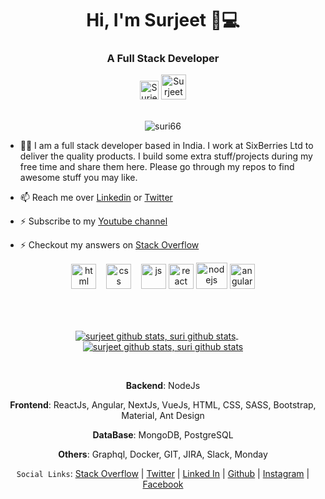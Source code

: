 <h1 align="center">Hi, I'm Surjeet 👋💻</h1>
<h3 align="center">A Full Stack Developer</h3>

<div align=center>
  <a href="https://www.linkedin.com/in/surjeet-bhadauriya-b26a1183/?originalSubdomain=in"><img src="https://cdn.worldvectorlogo.com/logos/linkedin-icon-2.svg" title="Linkedin" alt="Surjeet Bhadauriya Linkedin Account" width="30"/></a>
  <a href="https://twitter.com/i_am_surii"><img src="https://cdn.worldvectorlogo.com/logos/twitter-6.svg" title="Twitter" alt="Surjeet Bhadauriya Twitter Account" width="40"/></a>
  <br><br>
 <p><img src="https://komarev.com/ghpvc/?username=suri66" alt="suri66" /></p>
</div>


- 👨‍💻 I am a full stack developer based in India. I work at SixBerries Ltd to deliver the quality products. I build some extra stuff/projects during my free time and share them here. Please go through my repos to find awesome stuff you may like.

- 📫 Reach me over [Linkedin](https://www.linkedin.com/in/surjeet-bhadauriya-b26a1183/?originalSubdomain=in) or [Twitter](https://twitter.com/i_am_surii)

- ⚡ Subscribe to my [Youtube channel](https://www.youtube.com/channel/UCuZjuJzMLeJi3SW4qd8-Vlg)

- ⚡ Checkout my answers on [Stack Overflow](https://stackoverflow.com/users/5939058/surjeet-bhadauriya)
 

<p align="center">
  <img src="https://upload.wikimedia.org/wikipedia/commons/thumb/6/61/HTML5_logo_and_wordmark.svg/2048px-HTML5_logo_and_wordmark.svg.png" alt="html" width="auto" height="40">&nbsp;&nbsp;&nbsp;
  <img src='https://upload.wikimedia.org/wikipedia/commons/thumb/d/d5/CSS3_logo_and_wordmark.svg/1200px-CSS3_logo_and_wordmark.svg.png' alt="css" width="auto" height="40">&nbsp;&nbsp;&nbsp;
  <img src='https://upload.wikimedia.org/wikipedia/commons/6/6a/JavaScript-logo.png' height='40' width='auto' alt="js">
  <img src="https://upload.wikimedia.org/wikipedia/commons/thumb/a/a7/React-icon.svg/1280px-React-icon.svg.png" alt="react" width="auto" height="40"/>
  <img src="https://nodejs.org/static/images/logo.svg" alt="nodejs" width="50" height="42"/>
  <img src="https://angular.io/assets/images/logos/angular/angular.svg" alt="angular" width="40" height="40"/> 
 
</p>
 <br><br>

<p align="center">
 <a href="https://github.com/suri66/github-readme-stats">
   <img align="center" src="https://github-readme-stats.vercel.app/api/top-langs/?username=sadanandpai&theme=radical" alt="surjeet github stats, suri github stats"  />
 </a> &nbsp; &nbsp; &nbsp;
 <a href="https://github.com/suri66/github-readme-stats">
   <img align="center" src="https://github-readme-stats.vercel.app/api?username=suri66&show_icons=true&theme=radical&line_height=27" alt="surjeet github stats, suri github stats" />
 </a>
</p>

<br>

<div align="center">

**Backend**: NodeJs 

**Frontend**: ReactJs, Angular, NextJs, VueJs, HTML, CSS, SASS, Bootstrap, Material, Ant Design

**DataBase**: MongoDB, PostgreSQL

**Others**: Graphql, Docker, GIT, JIRA, Slack, Monday

`Social Links`: [Stack Overflow][7] | [Twitter][2] | [Linked In][3] | [Github][4] | [Instagram][5] | [Facebook][6]
 
 </div>
  


  [1]: https://www.surjeetbhadauriya.com
  [2]: https://twitter.com/catchme822
  [3]: https://in.linkedin.com/in/surjeet-bhadauriya-b26a1183
  [4]: https://github.com/suri66
  [5]: https://www.instagram.com/beingsurjeet/
  [6]: https://www.facebook.com/surjeetsingh.bhadauriya
  [7]: https://stackoverflow.com/users/5939058/surjeet-bhadauriya?tab=profile
